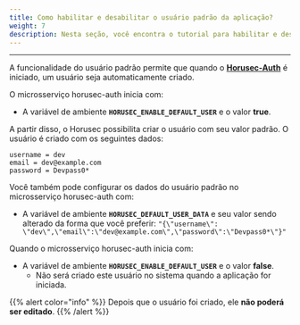 ```yaml
---
title: Como habilitar e desabilitar o usuário padrão da aplicação?
weight: 7
description: Nesta seção, você encontra o tutorial para habilitar e desabilitar o usuário padrão da aplicação web do Horusec. 
---
```


---

A funcionalidade do usuário padrão permite que quando o [**Horusec-Auth**](/docs/pt-br/web/services/auth) é iniciado, um usuário seja automaticamente criado.

O microsserviço horusec-auth inicia com:

-  A variável de ambiente **`HORUSEC_ENABLE_DEFAULT_USER`** e o valor **true**.

A partir disso, o Horusec possibilita criar o usuário com seu valor padrão.
O usuário é criado com os seguintes dados:

```text
username = dev
email = dev@example.com
password = Devpass0*
```

Você também pode configurar os dados do usuário padrão no microsserviço horusec-auth com:
- A variável de ambiente **`HORUSEC_DEFAULT_USER_DATA`** e seu valor sendo alterado da forma que você preferir:
  `"{\"username\": \"dev\",\"email\":\"dev@example.com\",\"password\":\"Devpass0*\"}"`

Quando o microsserviço horusec-auth inicia com:
- A variável de ambiente **`HORUSEC_ENABLE_DEFAULT_USER`** e o valor **false**.
  - Não será criado este usuário no sistema quando a aplicação for iniciada.


{{% alert color="info" %}}
Depois que o usuário foi criado, ele **não poderá ser editado**.
{{% /alert %}}
